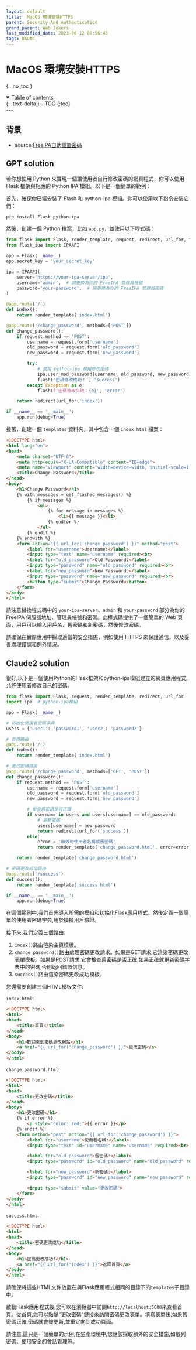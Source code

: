 ```yaml
---
layout: default
title:  MacOS 環境安裝HTTPS
parent: Security And Authentication
grand_parent: Web Jokers
last_modified_date: 2023-06-12 08:56:43
tags: OAuth
---
```


# MacOS 環境安裝HTTPS
{: .no_toc }

<details open markdown="block">
  <summary>
    Table of contents
  </summary>
  {: .text-delta }
- TOC
{:toc}
</details>
---

## 背景

- source:[FreeIPA自助重置密码](https://www.volcengine.com/theme/3968715-F-7-1)

## GPT solution

若你想使用 Python 來實現一個讓使用者自行修改密碼的網頁程式，你可以使用 Flask 框架與相應的 Python IPA 模組。以下是一個簡單的範例：

首先，確保你已經安裝了 Flask 和 python-ipa 模組。你可以使用以下指令安裝它們：

```bash
pip install Flask python-ipa
```

然後，創建一個 Python 檔案，比如 `app.py`，並使用以下程式碼：

```python
from flask import Flask, render_template, request, redirect, url_for, flash
from flask_ipa import IPAAPI

app = Flask(__name__)
app.secret_key = 'your_secret_key'

ipa = IPAAPI(
    server='https://your-ipa-server/ipa',
    username='admin',  # 請更換為你的 FreeIPA 管理員帳號
    password='your-password',  # 請更換為你的 FreeIPA 管理員密碼
)

@app.route('/')
def index():
    return render_template('index.html')

@app.route('/change_password', methods=['POST'])
def change_password():
    if request.method == 'POST':
        username = request.form['username']
        old_password = request.form['old_password']
        new_password = request.form['new_password']

        try:
            # 使用 python-ipa 模組修改密碼
            ipa.user_mod_password(username, old_password, new_password)
            flash('密碼修改成功！', 'success')
        except Exception as e:
            flash(f'密碼修改失敗：{e}', 'error')

    return redirect(url_for('index'))

if __name__ == '__main__':
    app.run(debug=True)
```

接著，創建一個 `templates` 資料夾，其中包含一個 `index.html` 檔案：

```html
<!DOCTYPE html>
<html lang="en">
<head>
    <meta charset="UTF-8">
    <meta http-equiv="X-UA-Compatible" content="IE=edge">
    <meta name="viewport" content="width=device-width, initial-scale=1.0">
    <title>Change Password</title>
</head>
<body>
    <h1>Change Password</h1>
    {% with messages = get_flashed_messages() %}
        {% if messages %}
            <ul>
                {% for message in messages %}
                    <li>{{ message }}</li>
                {% endfor %}
            </ul>
        {% endif %}
    {% endwith %}
    <form action="{{ url_for('change_password') }}" method="post">
        <label for="username">Username:</label>
        <input type="text" name="username" required><br>
        <label for="old_password">Old Password:</label>
        <input type="password" name="old_password" required><br>
        <label for="new_password">New Password:</label>
        <input type="password" name="new_password" required><br>
        <button type="submit">Change Password</button>
    </form>
</body>
</html>
```

請注意替換程式碼中的 `your-ipa-server`、`admin` 和 `your-password` 部分為你的 FreeIPA 伺服器地址、管理員帳號和密碼。此程式碼提供了一個簡單的 Web 頁面，用戶可以輸入用戶名、舊密碼和新密碼，然後修改密碼。

請確保在實際應用中採取適當的安全措施，例如使用 HTTPS 來保護通信，以及妥善處理錯誤和例外情況。

## Claude2 solution

很好,以下是一個使用Python的Flask框架和python-ipa模組建立的網頁應用程式,允許使用者修改自己的密碼。

```python
from flask import Flask, request, render_template, redirect, url_for
import ipa  # python-ipa模組

app = Flask(__name__)

# 初始化使用者密碼字典
users = {'user1': 'password1', 'user2': 'password2'}

# 首頁路由
@app.route('/')
def index():
    return render_template('index.html')

# 更改密碼路由
@app.route('/change_password', methods=['GET', 'POST'])
def change_password():
    if request.method == 'POST':
        username = request.form['username']
        old_password = request.form['old_password']
        new_password = request.form['new_password']

        # 檢查舊密碼是否正確
        if username in users and users[username] == old_password:
            # 更新密碼
            users[username] = new_password
            return redirect(url_for('success'))
        else:
            error = '無效的使用者名稱或舊密碼'
            return render_template('change_password.html', error=error)

    return render_template('change_password.html')

# 密碼更改成功路由
@app.route('/success')
def success():
    return render_template('success.html')

if __name__ == '__main__':
    app.run(debug=True)
```

在這個範例中,我們首先導入所需的模組和初始化Flask應用程式。然後定義一個簡單的使用者密碼字典,用於模擬用戶驗證。

接下來,我們定義三個路由:

1. `index()`路由渲染主頁模板。
2. `change_password()`路由處理密碼更改請求。如果是GET請求,它渲染密碼更改表單模板。如果是POST請求,它會檢查舊密碼是否正確,如果正確就更新密碼字典中的密碼,否則返回錯誤信息。
3. `success()`路由渲染密碼更改成功模板。

您還需要創建三個HTML模板文件:

`index.html`:

```html
<!DOCTYPE html>
<html>
<head>
    <title>首頁</title>
</head>
<body>
    <h1>歡迎來到密碼更改網站</h1>
    <a href="{{ url_for('change_password') }}">更改密碼</a>
</body>
</html>
```

`change_password.html`:

```html
<!DOCTYPE html>
<html>
<head>
    <title>更改密碼</title>
</head>
<body>
    <h1>更改密碼</h1>
    {% if error %}
        <p style="color: red;">{{ error }}</p>
    {% endif %}
    <form method="post" action="{{ url_for('change_password') }}">
        <label for="username">使用者名稱:</label>
        <input type="text" id="username" name="username" required><br>

        <label for="old_password">舊密碼:</label>
        <input type="password" id="old_password" name="old_password" required><br>

        <label for="new_password">新密碼:</label>
        <input type="password" id="new_password" name="new_password" required><br>

        <input type="submit" value="更改密碼">
    </form>
</body>
</html>
```

`success.html`:

```html
<!DOCTYPE html>
<html>
<head>
    <title>密碼更改成功</title>
</head>
<body>
    <h1>密碼更改成功!</h1>
    <a href="{{ url_for('index') }}">返回首頁</a>
</body>
</html>
```

請確保將這些HTML文件放置在與Flask應用程式相同的目錄下的`templates`子目錄中。

啟動Flask應用程式後,您可以在瀏覽器中訪問`http://localhost:5000`來查看首頁。從首頁,您可以點擊"更改密碼"鏈接來訪問密碼更改表單。填寫表單後,如果舊密碼正確,密碼就會被更新,並重定向到成功頁面。

請注意,這只是一個簡單的示例,在生產環境中,您應該採取額外的安全措施,如散列密碼、使用安全的會話管理等。

